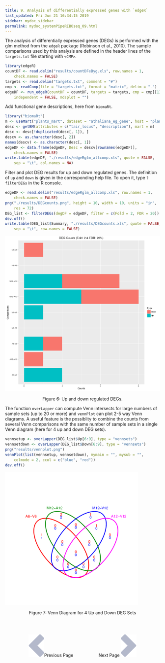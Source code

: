 ```yaml
---
title: 9. Analysis of differentially expressed genes with `edgeR`
last_updated: Fri Jun 21 16:34:15 2019
sidebar: mydoc_sidebar
permalink: mydoc_systemPipeRIBOseq_09.html
---
```


The analysis of differentially expressed genes (DEGs) is performed with the glm
method from the `edgeR` package (Robinson et al., 2010). The sample
comparisons used by this analysis are defined in the header lines of the
`targets.txt` file starting with `<CMP>`.


```r
library(edgeR)
countDF <- read.delim("results/countDFeByg.xls", row.names = 1, 
    check.names = FALSE)
targets <- read.delim("targets.txt", comment = "#")
cmp <- readComp(file = "targets.txt", format = "matrix", delim = "-")
edgeDF <- run_edgeR(countDF = countDF, targets = targets, cmp = cmp[[1]], 
    independent = FALSE, mdsplot = "")
```

Add functional gene descriptions, here from `biomaRt`. 


```r
library("biomaRt")
m <- useMart("plants_mart", dataset = "athaliana_eg_gene", host = "plants.ensembl.org")
desc <- getBM(attributes = c("tair_locus", "description"), mart = m)
desc <- desc[!duplicated(desc[, 1]), ]
descv <- as.character(desc[, 2])
names(descv) <- as.character(desc[, 1])
edgeDF <- data.frame(edgeDF, Desc = descv[rownames(edgeDF)], 
    check.names = FALSE)
write.table(edgeDF, "./results/edgeRglm_allcomp.xls", quote = FALSE, 
    sep = "\t", col.names = NA)
```

Filter and plot DEG results for up and down regulated genes. The definition of
`up` and `down` is given in the corresponding help file. To
open it, type `?filterDEGs` in the R console. 


```r
edgeDF <- read.delim("results/edgeRglm_allcomp.xls", row.names = 1, 
    check.names = FALSE)
png("./results/DEGcounts.png", height = 10, width = 10, units = "in", 
    res = 72)
DEG_list <- filterDEGs(degDF = edgeDF, filter = c(Fold = 2, FDR = 20))
dev.off()
write.table(DEG_list$Summary, "./results/DEGcounts.xls", quote = FALSE, 
    sep = "\t", row.names = FALSE)
```

![](./pages/mydoc/systemPipeRIBOseq_files/DEGcounts.png)
<div align="center">Figure 6: Up and down regulated DEGs.</div>

The function `overLapper` can compute Venn intersects for large
numbers of sample sets (up to 20 or more) and `vennPlot` can plot 2-5
way Venn diagrams. A useful feature is the possiblity to combine the counts
from several Venn comparisons with the same number of sample sets in a single
Venn diagram (here for 4 up and down DEG sets).


```r
vennsetup <- overLapper(DEG_list$Up[6:9], type = "vennsets")
vennsetdown <- overLapper(DEG_list$Down[6:9], type = "vennsets")
png("results/vennplot.png")
vennPlot(list(vennsetup, vennsetdown), mymain = "", mysub = "", 
    colmode = 2, ccol = c("blue", "red"))
dev.off()
```

![](./pages/mydoc/systemPipeRIBOseq_files/vennplot.png)
<div align="center">Figure 7: Venn Diagram for 4 Up and Down DEG Sets</div>

<br><br><center><a href="mydoc_systemPipeRIBOseq_08.html"><img src="images/left_arrow.png" alt="Previous page."></a>Previous Page &nbsp; &nbsp; &nbsp; &nbsp; &nbsp; &nbsp; &nbsp; &nbsp; &nbsp; &nbsp; Next Page
<a href="mydoc_systemPipeRIBOseq_10.html"><img src="images/right_arrow.png" alt="Next page."></a></center>
